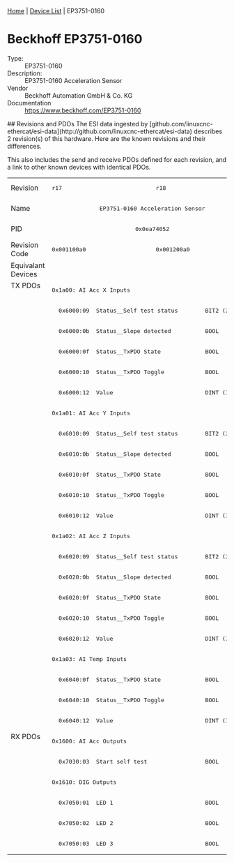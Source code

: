 <div class="nav"><a href="/esi-data">Home</a> | <a href="/esi-data/devices">Device List</a> | EP3751-0160</div>

#  Beckhoff EP3751-0160

<dl>
  <dt>Type:</dt><dd>EP3751-0160</dd>
  <dt>Description:</dt><dd>EP3751-0160 Acceleration Sensor</dd>
  <dt>Vendor</dt><dd>Beckhoff Automation GmbH & Co. KG</dd>
  <dt>Documentation</dt><dd><a href="https://www.beckhoff.com/EP3751-0160">https://www.beckhoff.com/EP3751-0160</a></dd>
</dl>
## Revisions and PDOs
The ESI data ingested by [github.com/linuxcnc-ethercat/esi-data](http://github.com/linuxcnc-ethercat/esi-data) describes 2 revision(s) of this hardware.  Here are the known revisions and their differences.

This also includes the send and receive PDOs defined for each revision, and a link to other known devices with identical PDOs.

<table>
<tr >
<td class="first">Revision</td>
<td ><pre>r17</pre></td>
<td ><pre>r18</pre></td>
</tr>
<tr >
<td class="first">Name</td>
<td  colspan=2 align="center"><pre>EP3751-0160 Acceleration Sensor</pre></td>
</tr>
<tr >
<td class="first">PID</td>
<td  colspan=2 align="center"><pre>0x0ea74052</pre></td>
</tr>
<tr >
<td class="first">Revision Code</td>
<td ><pre>0x001100a0</pre></td>
<td ><pre>0x001200a0</pre></td>
</tr>
<tr >
<td class="first">Equivalant Devices</td>
<td  colspan=2 align="center"></td>
</tr>
<tr class="txpdo pdosection">
<td class="first" rowspan=22 valign=top>TX PDOs</td>
<td colspan=2 align="left"><pre>0x1a00: AI Acc X Inputs</pre></td>
<td></td>
</tr>
<tr class="txpdo">
<td  colspan=2 align="left"><pre>  0x6000:09  Status__Self test status        BIT2 (2 bits)</pre></td>
</tr>
<tr class="txpdo">
<td  colspan=2 align="left"><pre>  0x6000:0b  Status__Slope detected          BOOL</pre></td>
</tr>
<tr class="txpdo">
<td  colspan=2 align="left"><pre>  0x6000:0f  Status__TxPDO State             BOOL</pre></td>
</tr>
<tr class="txpdo">
<td  colspan=2 align="left"><pre>  0x6000:10  Status__TxPDO Toggle            BOOL</pre></td>
</tr>
<tr class="txpdo">
<td  colspan=2 align="left"><pre>  0x6000:12  Value                           DINT (32 bits)</pre></td>
</tr>
<tr class="txpdo pdosection">
<td  colspan=2 align="left"><pre>0x1a01: AI Acc Y Inputs</pre></td>
</tr>
<tr class="txpdo">
<td  colspan=2 align="left"><pre>  0x6010:09  Status__Self test status        BIT2 (2 bits)</pre></td>
</tr>
<tr class="txpdo">
<td  colspan=2 align="left"><pre>  0x6010:0b  Status__Slope detected          BOOL</pre></td>
</tr>
<tr class="txpdo">
<td  colspan=2 align="left"><pre>  0x6010:0f  Status__TxPDO State             BOOL</pre></td>
</tr>
<tr class="txpdo">
<td  colspan=2 align="left"><pre>  0x6010:10  Status__TxPDO Toggle            BOOL</pre></td>
</tr>
<tr class="txpdo">
<td  colspan=2 align="left"><pre>  0x6010:12  Value                           DINT (32 bits)</pre></td>
</tr>
<tr class="txpdo pdosection">
<td  colspan=2 align="left"><pre>0x1a02: AI Acc Z Inputs</pre></td>
</tr>
<tr class="txpdo">
<td  colspan=2 align="left"><pre>  0x6020:09  Status__Self test status        BIT2 (2 bits)</pre></td>
</tr>
<tr class="txpdo">
<td  colspan=2 align="left"><pre>  0x6020:0b  Status__Slope detected          BOOL</pre></td>
</tr>
<tr class="txpdo">
<td  colspan=2 align="left"><pre>  0x6020:0f  Status__TxPDO State             BOOL</pre></td>
</tr>
<tr class="txpdo">
<td  colspan=2 align="left"><pre>  0x6020:10  Status__TxPDO Toggle            BOOL</pre></td>
</tr>
<tr class="txpdo">
<td  colspan=2 align="left"><pre>  0x6020:12  Value                           DINT (32 bits)</pre></td>
</tr>
<tr class="txpdo pdosection">
<td  colspan=2 align="left"><pre>0x1a03: AI Temp Inputs</pre></td>
</tr>
<tr class="txpdo">
<td  colspan=2 align="left"><pre>  0x6040:0f  Status__TxPDO State             BOOL</pre></td>
</tr>
<tr class="txpdo">
<td  colspan=2 align="left"><pre>  0x6040:10  Status__TxPDO Toggle            BOOL</pre></td>
</tr>
<tr class="txpdo">
<td  colspan=2 align="left"><pre>  0x6040:12  Value                           DINT (32 bits)</pre></td>
</tr>
<tr class="rxpdo pdosection">
<td class="first" rowspan=6 valign=top>RX PDOs</td>
<td colspan=2 align="left"><pre>0x1600: AI Acc Outputs</pre></td>
<td></td>
</tr>
<tr class="rxpdo">
<td  colspan=2 align="left"><pre>  0x7030:03  Start self test                 BOOL</pre></td>
</tr>
<tr class="rxpdo pdosection">
<td  colspan=2 align="left"><pre>0x1610: DIG Outputs</pre></td>
</tr>
<tr class="rxpdo">
<td  colspan=2 align="left"><pre>  0x7050:01  LED 1                           BOOL</pre></td>
</tr>
<tr class="rxpdo">
<td  colspan=2 align="left"><pre>  0x7050:02  LED 2                           BOOL</pre></td>
</tr>
<tr class="rxpdo">
<td  colspan=2 align="left"><pre>  0x7050:03  LED 3                           BOOL</pre></td>
</tr>
</table>
